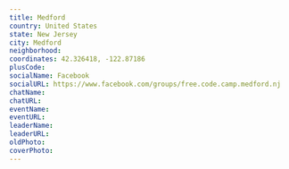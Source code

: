 ```yaml
---
title: Medford
country: United States
state: New Jersey
city: Medford
neighborhood: 
coordinates: 42.326418, -122.87186
plusCode:
socialName: Facebook
socialURL: https://www.facebook.com/groups/free.code.camp.medford.nj
chatName:
chatURL:
eventName:
eventURL:
leaderName:
leaderURL:
oldPhoto: 
coverPhoto:
---
```

